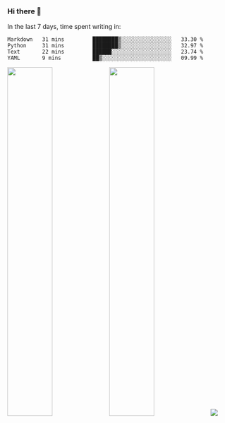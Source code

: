 ### Hi there 👋

In the last 7 days, time spent writing in:

<!--START_SECTION:waka-->

```text
Markdown   31 mins         ████████▒░░░░░░░░░░░░░░░░   33.30 %
Python     31 mins         ████████▒░░░░░░░░░░░░░░░░   32.97 %
Text       22 mins         ██████░░░░░░░░░░░░░░░░░░░   23.74 %
YAML       9 mins          ██▒░░░░░░░░░░░░░░░░░░░░░░   09.99 %
```

<!--END_SECTION:waka-->

<img src="https://wakatime.com/share/@jimtje/5d0c92de-08f8-4a72-8f2f-6a9693d1e318.svg" width=45% height=45%> <img src="https://wakatime.com/share/@jimtje/501498ae-bda5-4da7-a89d-b40bcdd5556d.svg" width=45% height=45%>
![](https://hit.yhype.me/github/profile?user_id=43537315)
